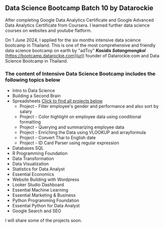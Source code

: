## Data Science Bootcamp Batch 10 by Datarockie
After completing Google Data Analytics Certificate and Google Advanced Data Analytics Certificate from Coursera. I learned further data science courses on websites and youtube flatform.<br />

On 1 June 2024, I applied for the six months intensive data science bootcamp in Thailand. This is one of the most comprehensive and friendly data science bootcamp on earth by "adToy" ***Kasidis Satangmongkol*** [https://bootcamp.datarockie.com](url) founder of Datarockie.com and Data Science Bootcamp in Thailand.
### The content of Intensive Data Science Bootcamp includes the following topics below
- Intro to Data Science
- Building a Second Brain
- Spreadsheets [Click to find all projects below](https://docs.google.com/spreadsheets/d/1670CpeqEGAJ4t_ECbaki4bh-8GbPUcVpy9yAd2e6eW4/edit?gid=151074853#gid=151074853)
    - Project - Filter employee's gender and performance and also sort by salary
    - Project - Color highlight on employee data using conditional formatting
    - Project - Querying and summarizing employee data
    - Project - Enriching the Data using VLOOKUP and arrayformula
    - Project - Convert Thai to English date
    - Project - ID Card Parser using regular expression
- Databases SQL
- R Programming Foundation
- Data Transformation
- Data Visualization
- Statistics for Data Analyst
- Essential Economics
- Website Building with Wordpress
- Looker Studio Dashboard
- Essential Machine Learning
- Essential Marketing & Business
- Python Programming Foundation
- Essential Python for Data Analyst
- Google Search and SEO<br />

I will share some of the projects soon.
